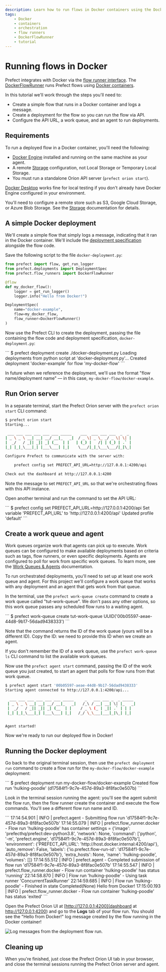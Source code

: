 ```yaml
---
description: Learn how to run flows in Docker containers using the DockerFlowRunner.
tags:
    - Docker
    - containers
    - orchestration
    - flow runners
    - DockerFlowRunner
    - tutorial
---
```


# Running flows in Docker

Prefect integrates with Docker via the [flow runner interface](/concepts/flow-runners/). The [DockerFlowRunner](/api-ref/prefect/flow-runners.md#prefect.flow_runners.DockerFlowRunner) runs Prefect flows using [Docker containers](https://www.docker.com/resources/what-container).

In this tutorial we'll work through the steps you'll need to: 

- Create a simple flow that runs in a Docker container and logs a message.
- Create a deployment for the flow so you can run the flow via API.
- Configure the API URL, a work queue, and an agent to run deployments.

## Requirements

To run a deployed flow in a Docker container, you'll need the following:

- [Docker Engine](https://docs.docker.com/engine/) installed and running on the same machine as your agent.
- A remote [Storage](/concepts/storage/) configuration, not Local Storage or Temporary Local Storage.
- You must run a standalone Orion API server (`prefect orion start`).

[Docker Desktop](https://www.docker.com/products/docker-desktop) works fine for local testing if you don't already have Docker Engine configured in your environment.

You'll need to configure a remote store such as S3, Google Cloud Storage, or Azure Blob Storage. See the [Storage](/concepts/storage/) documentation for details. 

## A simple Docker deployment

We'll create a simple flow that simply logs a message, indicating that it ran in the Docker container. We'll include the [deployment specification](/concepts/deployments/#deployment-specifications) alongside the flow code. 

Save the following script to the file `docker-deployment.py`:

```python
from prefect import flow, get_run_logger
from prefect.deployments import DeploymentSpec
from prefect.flow_runners import DockerFlowRunner

@flow
def my_docker_flow():
    logger = get_run_logger()
    logger.info("Hello from Docker!")

DeploymentSpec(
    name="docker-example",
    flow=my_docker_flow,
    flow_runner=DockerFlowRunner()
)
```

Now use the Prefect CLI to create the deployment, passing the file containing the flow code and deployment specification, `docker-deployment.py`:

<div class='termy'>
```
$ prefect deployment create ./docker-deployment.py
Loading deployments from python script at 'docker-deployment.py'...
Created deployment 'docker-example' for flow 'my-docker-flow'
```
</div>

In future when we reference the deployment, we'll use the format "flow name/deployment name" &mdash; in this case, `my-docker-flow/docker-example`.

## Run Orion server

In a separate terminal, start the Prefect Orion server with the `prefect orion start` CLI command:

```bash
$ prefect orion start
Starting...

 ___ ___ ___ ___ ___ ___ _____    ___  ___ ___ ___  _  _
| _ \ _ \ __| __| __/ __|_   _|  / _ \| _ \_ _/ _ \| \| |
|  _/   / _|| _|| _| (__  | |   | (_) |   /| | (_) | .` |
|_| |_|_\___|_| |___\___| |_|    \___/|_|_\___\___/|_|\_|

Configure Prefect to communicate with the server with:

    prefect config set PREFECT_API_URL=http://127.0.0.1:4200/api

Check out the dashboard at http://127.0.0.1:4200
```

Note the message to set `PREFECT_API_URL` so that we're orchestrating flows with this API instance.

Open another terminal and run the command to set the API URL:

<div class='termy'>
```
$ prefect config set PREFECT_API_URL=http://127.0.0.1:4200/api
Set variable 'PREFECT_API_URL' to 'http://127.0.0.1:4200/api'
Updated profile 'default'
```
</div>

## Create a work queue and agent

Work queues organize work that agents can pick up to execute. Work queues can be configured to make available deployments based on criteria such as tags, flow runners, or even specific deployments. Agents are configured to poll for work from specific work queues. To learn more, see the [Work Queues & Agents](/concepts/work-queues/) documentation.

To run orchestrated deployments, you'll need to set up at least one work queue and agent. For this project we'll configure a work queue that works with any deployment and an agent that gets work from that queue.

In the terminal, use the `prefect work-queue create` command to create a work queue called "tut-work-queue". We don't pass any other options, so this work queue passes any scheduled flow runs to a waiting agent.

<div class='termy'>
```
$ prefect work-queue create tut-work-queue
UUID('00b05597-aeae-44d8-9b17-56dad9438333')
```
</div>

Note that the command returns the ID of the work queue (yours will be a different ID). Copy the ID: we need to provide this ID when we create an agent.

If you don't remember the ID of a work queue, use the `prefect work-queue ls` CLI command to list the available work queues.

Now use the `prefect agent start` command, passing the ID of the work queue you just created, to start an agent that polls for flow runs from that work queue.

```bash
$ prefect agent start '00b05597-aeae-44d8-9b17-56dad9438333'
Starting agent connected to http://127.0.0.1:4200/api...

  ___ ___ ___ ___ ___ ___ _____     _   ___ ___ _  _ _____
 | _ \ _ \ __| __| __/ __|_   _|   /_\ / __| __| \| |_   _|
 |  _/   / _|| _|| _| (__  | |    / _ \ (_ | _|| .` | | |
 |_| |_|_\___|_| |___\___| |_|   /_/ \_\___|___|_|\_| |_|


Agent started!
```

Now we're ready to run our deployed flow in Docker!

## Running the Docker deployment

Go back to the original terminal session, then use the `prefect deployment run` command to create a flow run for the `my-docker-flow/docker-example` deployment:

<div class='termy'>
```
$ prefect deployment run my-docker-flow/docker-example
Created flow run 'hulking-poodle' (d17584f1-9c7e-457d-89a3-8f8fac0e507b)
```
</div>

Look in the terminal session running the agent: you'll see the agent submit the flow run, then the flow runner create the container and execute the flow commands. You'll see a different flow run name and ID.

<div class='termy'>
```
17:14:54.901 | INFO    | prefect.agent - Submitting flow run 'd17584f1-9c7e-457d-89a3-8f8fac0e507b'
17:14:55.079 | INFO    | prefect.flow_runner.docker - Flow run 'hulking-poodle' has container settings = {'image': 'prefecthq/prefect:dev-python3.8', 'network': None, 'command': ['python', '-m', 'prefect.engine', 'd17584f1-9c7e-457d-89a3-8f8fac0e507b'], 'environment': {'PREFECT_API_URL': 'http://host.docker.internal:4200/api'}, 'auto_remove': False, 'labels': {'io.prefect.flow-run-id': 'd17584f1-9c7e-457d-89a3-8f8fac0e507b'}, 'extra_hosts': None, 'name': 'hulking-poodle', 'volumes': []}
17:14:55.512 | INFO    | prefect.agent - Completed submission of flow run 'd17584f1-9c7e-457d-89a3-8f8fac0e507b'
17:14:55.547 | INFO    | prefect.flow_runner.docker - Flow run container 'hulking-poodle' has status 'running'
22:14:58.870 | INFO    | Flow run 'hulking-poodle' - Using task runner 'ConcurrentTaskRunner'
22:14:59.685 | INFO    | Flow run 'hulking-poodle' - Finished in state Completed(None)
Hello from Docker!
17:15:00.193 | INFO    | prefect.flow_runner.docker - Flow run container 'hulking-poodle' has status 'exited'
```
</div>

Open the Prefect Orion UI at [http://127.0.0.1:4200](dashboard at http://127.0.0.1:4200) and go to the **Logs** tab of your flow run. You should see the "Hello from Docker!" log message created by the flow running in the Docker container!

![Log messages from the deployment flow run.](/img/tutorials/docker-flow-log.png)

## Cleaning up

When you're finished, just close the Prefect Orion UI tab in your browser, and close the terminal sessions running the Prefect Orion server and agent.


